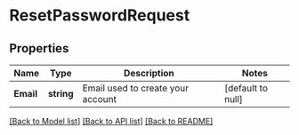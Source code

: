 # ResetPasswordRequest

## Properties
Name | Type | Description | Notes
------------ | ------------- | ------------- | -------------
**Email** | **string** | Email used to create your account | [default to null]

[[Back to Model list]](../README.md#documentation-for-models) [[Back to API list]](../README.md#documentation-for-api-endpoints) [[Back to README]](../README.md)

